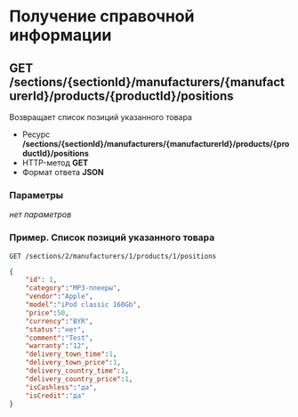 # Получение справочной информации

## GET /sections/{sectionId}/manufacturers/{manufacturerId}/products/{productId}/positions

Возвращает список позиций указанного товара

- Ресурс **/sections/{sectionId}/manufacturers/{manufacturerId}/products/{productId}/positions**
- HTTP-метод **GET**
- Формат ответа **JSON**

### Параметры

*нет параметров*

### Пример. Список позиций указанного товара

```
GET /sections/2/manufacturers/1/products/1/positions
```

```json
{
    "id": 1,
    "category":"MP3-плееры",
    "vendor":"Apple",
    "model":"iPod classic 160Gb",
    "price":50,
    "currency":"BYR",
    "status":"нет",
    "comment":"Test",
    "warranty":"12",
    "delivery_town_time":1,
    "delivery_town_price":1,
    "delivery_country_time":1,
    "delivery_country_price":1,
    "isCashless":"да",
    "isCredit":"да"
}
```
